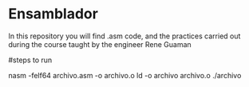 # Ensamblador

In this repository you will find .asm code, and the practices carried out during the course taught by the engineer Rene Guaman


#steps to run 


nasm -felf64 archivo.asm -o archivo.o
ld -o archivo archivo.o
./archivo
